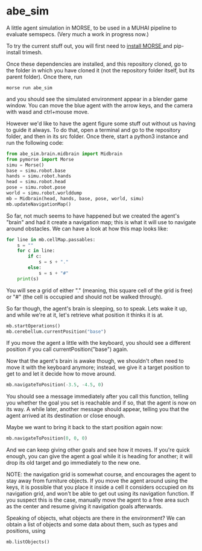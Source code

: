# abe_sim
A little agent simulation in MORSE, to be used in a MUHAI pipeline to evaluate semspecs. (Very much a work in progress now.)

To try the current stuff out, you will first need to [install MORSE ](https://www.openrobots.org/morse/doc/stable/user/installation.html) and pip-install trimesh.

Once these dependencies are installed, and this repository cloned, go to the folder in which you have cloned it (not the repository folder itself, but its parent folder). Once there, run

```
morse run abe_sim
```

and you should see the simulated environment appear in a blender game window. You can move the blue agent with the arrow keys, and the camera with wasd and ctrl+mouse move.

However we'd like to have the agent figure some stuff out without us having to guide it always. To do that, open a terminal and go to the repository folder, and then in its src folder. Once there, start a python3 instance and run the following code:

```python
from abe_sim.brain.midbrain import Midbrain
from pymorse import Morse
simu = Morse()
base = simu.robot.base
hands = simu.robot.hands
head = simu.robot.head
pose = simu.robot.pose
world = simu.robot.worlddump
mb = Midbrain(head, hands, base, pose, world, simu)
mb.updateNavigationMap()
```

So far, not much seems to have happened but we created the agent's "brain" and had it create a navigation map; this is what it will use to navigate around obstacles. We can have a look at how this map looks like:

```python
for line in mb.cellMap.passables:
    s = ""
    for c in line:
        if c:
            s = s + "."
        else:
            s = s + "#"
    print(s)
```

You will see a grid of either "." (meaning, this square cell of the grid is free) or "#" (the cell is occupied and should not be walked through).

So far though, the agent's brain is sleeping, so to speak. Lets wake it up, and while we're at it, let's retrieve what position it thinks it is at.

```python
mb.startOperations()
mb.cerebellum.currentPosition("base")
```

If you move the agent a little with the keyboard, you should see a different position if you call currentPosition("base") again.

Now that the agent's brain is awake though, we shouldn't often need to move it with the keyboard anymore; instead, we give it a target position to get to and let it decide how to move around.

```python
mb.navigateToPosition(-3.5, -4.5, 0)
```

You should see a message immediately after you call this function, telling you whether the goal you set is reachable and if so, that the agent is now on its way. A while later, another message should appear, telling you that the agent arrived at its destination or close enough.

Maybe we want to bring it back to the start position again now:

```python
mb.navigateToPosition(0, 0, 0)
```

And we can keep giving other goals and see how it moves. If you're quick enough, you can give the agent a goal while it is heading for another; it will drop its old target and go immediately to the new one.

NOTE: the navigation grid is somewhat course, and encourages the agent to stay away from furniture objects. If you move the agent around using the keys, it is possible that you place it inside a cell it considers occupied on its navigation grid, and won't be able to get out using its navigation function. If you suspect this is the case, manually move the agent to a free area such as the center and resume giving it navigation goals afterwards.

Speaking of objects, what objects are there in the environment? We can obtain a list of objects and some data about them, such as types and positions, using

```python
mb.listObjects()
```

